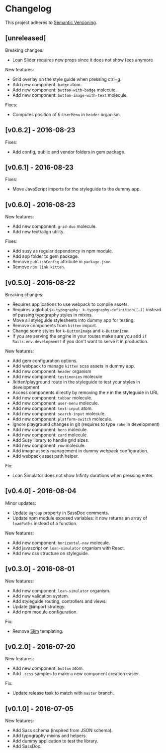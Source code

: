 # Changelog

This project adheres to [Semantic Versioning](http://semver.org/).

## [unreleased]

Breaking changes:
- Loan Slider requires new props since it does not show fees anymore

New features:
- Grid overlay on the style guide when pressing ctrl+g.
- Add new component: `badge` atom.
- Add new component: `button-with-badge` molecule.
- Add new component: `button-image-with-text` molecule.

Fixes:
- Computes position of `k-UserMenu` in `header` organism.

## [v0.6.2] - 2016-08-23

Fixes:
- Add config, public and vendor folders in gem package.

## [v0.6.1] - 2016-08-23

Fixes:
- Move JavaScript imports for the styleguide to the dummy app.

## [v0.6.0] - 2016-08-23

New features:
- Add new component: `grid-duo` molecule.
- Add new text/align utility.

Fixes:
- Add susy as regular dependency in npm module.
- Add app folder to gem package.
- Remove `publishConfig` attribute in `package.json`.
- Remove `npm link kitten`.

## [v0.5.0] - 2016-08-22

Breaking changes:
- Requires applications to use webpack to compile assets.
- Requires a global `$k-typography: k-typography-definition((…))` instead of
  passing typography styles in mixins.
- Move all styleguide stylesheets into dummy app for testing.
- Remove components from `kitten` import.
- Change some styles for `k-ButtonImage` and `k-ButtonIcon`.
- If you are serving the engine in your routes make sure you add
  `if Rails.env.development?` if you don't want to serve it in production.

New features:
- Add gem configuration options.
- Add webpack to manage `kitten` scss assets in dummy app.
- Add new component: `header` organism
- Add new component: `testimonies` molecule
- /kitten/playground route in the styleguide to test your styles in development
- Access components directly by removing the `#` in the styleguide in URL
- Add new component: `tabbar` molecule.
- Add new component: `user-menu` molecule.
- Add new component: `text-input` atom.
- Add new component: `search-input` molecule.
- Add new component: `platform-switch` molecule.
- Ignore playground changes in git (requires to type `rake` in development)
- Add new component: `hero` molecule.
- Add new component: `card` molecule.
- Add Susy library to handle grid sizes.
- Add new component: `row` molecule.
- Add image assets management in dummy webpack configuration.
- Add webpack asset path helper.

Fix:
- Loan Simulator does not show Infinty durations when pressing enter.

## [v0.4.0] - 2016-08-04

Minor updates:
- Update `@group` property in SassDoc comments.
- Update npm module exposed variables: it now returns an array of `loadPaths`
  instead of a function.

New features:
- Add new component: `horizontal-nav` molecule.
- Add javascript on `loan-simulator` organism with React.
- Add new css structure on styleguide.

## [v0.3.0] - 2016-08-01

New features:
- Add new component: `loan-simulator` organism.
- Add new validation system.
- Add styleguide routing, controllers and views.
- Update @import strategy.
- Add npm module configuration.

Fix:
- Remove [Slim](http://slim-lang.com/) templating.

## [v0.2.0] - 2016-07-20

New features:
- Add new component: `button` atom.
- Add `.scss` samples to make a new component creation easier.

Fix:
- Update release task to match with `master` branch.


## [v0.1.0] - 2016-07-05

New features:

- Add Sass schema (inspired from JSON schema).
- Add typography mixins and helpers.
- Add dummy application to test the library.
- Add SassDoc.
